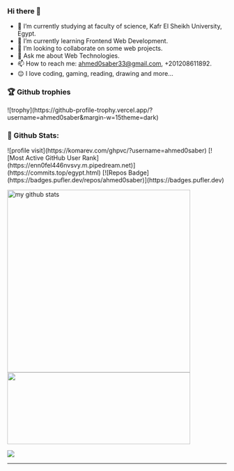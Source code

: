### Hi there 👋

- 🔭 I’m currently studying at faculty of science, Kafr El Sheikh University, Egypt.
- 🌱 I’m currently learning Frontend Web Development.
- 👯 I’m looking to collaborate on some web projects.
- 💬 Ask me about Web Technologies.
- 📫 How to reach me: ahmed0saber33@gmail.com, +201208611892.
- 😌 I love coding, gaming, reading, drawing and more...


### 🏆 Github trophies

<p>![trophy](https://github-profile-trophy.vercel.app/?username=ahmed0saber&margin-w=15theme=dark)</p>


### 👦 Github Stats:

<div align="left">
![profile visit](https://komarev.com/ghpvc/?username=ahmed0saber) [![Most Active GitHub User Rank](https://enn0fel446nvsvy.m.pipedream.net)](https://commits.top/egypt.html) [![Repos Badge](https://badges.pufler.dev/repos/ahmed0saber)](https://badges.pufler.dev)
<p align="left">
 <img src="https://github-readme-stats.vercel.app/api?username=ahmed0saber&show_icons=true&theme=buefy&count_private=true" alt="my github stats" width="420"/>
 <img src="https://github-readme-streak-stats.herokuapp.com/?user=ahmed0saber" width="420" height="165">
</p>
   
<p>
   <img src="https://cr-ss-service.azurewebsites.net/api/ScreenShot?widget=summary&username=ahmed0saber&show-avatar=false&style=--header-bg-color:%23000;--border-radius:3px">
</p>

   
</div>

<!-- <p align="left">
<img src="https://github-readme-streak-stats.herokuapp.com/?user=ahmed0saber" width="420" height="165">

<!-- <img src ="https://activity-graph.herokuapp.com/graph?username=ahmed0saber&bg_color=ffffff&color=0400ff&line=0400ff&point=03d3d&area=true&hide_border=true" width="420" height="165" > --> 
    
</p>
<hr>

